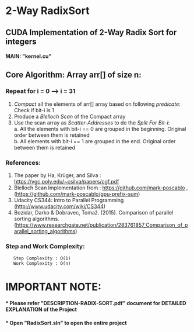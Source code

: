 # 2-Way RadixSort


## CUDA Implementation of 2-Way Radix Sort for integers
#### MAIN: "kernel.cu"

## Core Algorithm: Array arr[] of size n:
### Repeat for i = 0 --> i = 31
  1. *Compact* all the elements of arr[] array based on following *predicate*: Check if bit-i is 1
  2. Produce a *Blelloch Scan* of the Compact array
  3. Use the scan array as *Scatter-Addresses* to do the *Split For Bit-i*:   
        a. All the elements with bit-i == 0 are grouped in the beginning. Original order between them is retained  
        b. All elements with bit-i == 1 are grouped in the end. Original order between them is retained
        
        
        
### References: 
  1. The paper by Ha, Krüger, and Silva : https://vgc.poly.edu/~csilva/papers/cgf.pdf
  2. Blelloch Scan Implementation from : https://github.com/mark-poscablo  , (https://github.com/mark-poscablo/gpu-prefix-sum) 
  3. Udacity CS344: Intro to Parallel Programming (http://www.udacity.com/wiki/CS344)
  4. Bozidar, Darko & Dobravec, Tomaž. (2015). Comparison of parallel sorting algorithms. (https://www.researchgate.net/publication/283761857_Comparison_of_parallel_sorting_algorithms)
        

### Step and Work Complexity:
       Step Complexity : O(1)
       Work Complexity : O(n)

# IMPORTANT NOTE:
  #### * Please refer "DESCRIPTION-RADIX-SORT.pdf" document for DETAILED EXPLANATION of the Project
  #### * Open "RadixSort.sln" to open the entire project
